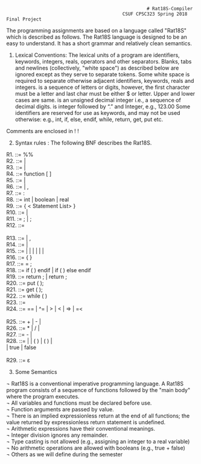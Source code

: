                                                         # Rat18S-Compiler
                                               CSUF CPSC323 Spring 2018 Final Project

The programming assignments are based on a language called "Rat18S" which is described as
follows. The Rat18S language is designed to be an easy to understand.  It has a short grammar and  relatively clean semantics.  

1) Lexical Conventions:
The lexical units of a program are identifiers, keywords, integers, reals, operators and other 
separators.  Blanks, tabs and newlines (collectively, "white space") as described below
are ignored except as they serve to separate tokens.
Some white space is required to separate otherwise adjacent identifiers, keywords, reals and integers.
<Identifier> is a sequence of letters or digits, however, the first character must be a letter and last char must be either $ or letter. Upper and lower cases are same.
<Integer>  is an unsigned decimal integer i.e., a sequence of decimal digits.
<Real> is integer followed by “.” and Integer, e.g., 123.00
Some identifiers are reserved for use as keywords, and may not be used otherwise:
       e.g.,  int, if, else, endif,  while, return, get, put   etc.

 Comments are enclosed in    !         !

2) Syntax rules : The following BNF  describes the Rat18S.  <br />

R1. <Rat18S>  ::=   <Opt Function Definitions>   %%  <Opt Declaration List>  <Statement List>  <br />
R2. <Opt Function Definitions> ::= <Function Definitions>     |  <Empty><br />
R3. <Function Definitions>  ::= <Function> | <Function> <Function Definitions>   <br />
R4. <Function> ::= function  <Identifier>  [ <Opt Parameter List> ]  <Opt Declaration List>  <Body><br />
R5. <Opt Parameter List> ::=  <Parameter List>    |     <Empty><br />
R6. <Parameter List>  ::=  <Parameter>    |     <Parameter> , <Parameter List><br />
R7. <Parameter> ::=  <IDs > : <Qualifier> <br />
R8. <Qualifier> ::= int     |    boolean    |  real <br />
R9. <Body>  ::=  {  < Statement List>  }<br />
R10. <Opt Declaration List> ::= <Declaration List>   |    <Empty><br />
R11. <Declaration List>  := <Declaration> ;     |      <Declaration> ; <Declaration List><br />
R12. <Declaration> ::=   <Qualifier > <IDs>     <br />              
R13. <IDs> ::=     <Identifier>    | <Identifier>, <IDs><br />
R14. <Statement List> ::=   <Statement>   | <Statement> <Statement List><br />
R15. <Statement> ::=   <Compound>  |  <Assign>  |   <If>  |  <Return>   | <Print>   |   <Scan>   |  <While> <br />
R16. <Compound> ::=   {  <Statement List>  } <br />
R17. <Assign> ::=     <Identifier> = <Expression> ;<br />
R18. <If> ::=     if  ( <Condition>  ) <Statement>   endif    |
                          if  ( <Condition>  ) <Statement>   else  <Statement>  endif   <br />
R19. <Return> ::=  return ; |  return <Expression> ;<br />
R20. <Print> ::=    put ( <Expression>);<br />
R21. <Scan> ::=    get ( <IDs> );<br />
R22. <While> ::=  while ( <Condition>  )  <Statement> <br />
R23. <Condition> ::=     <Expression>  <Relop>   <Expression><br />
R24. <Relop> ::=        ==   |   ^=    |   >     |   <    |   =>    |   =<      <br />    
R25. <Expression>  ::=    <Expression> + <Term>    | <Expression>  - <Term>    |    <Term><br />
R26. <Term>    ::=      <Term>  *  <Factor>     |   <Term>  /  <Factor>     |     <Factor><br />
R27. <Factor> ::=      -  <Primary>    |    <Primary><br />
R28. <Primary> ::=     <Identifier>  |  <Integer>  |   <Identifier>  ( <IDs> )   |   ( <Expression> )   |  <br />
                                     <Real>  |   true   |  false        <br />                
R29. <Empty>   ::= ε<br />


3) Some Semantics

¬	Rat18S is a conventional imperative programming language. A Rat18S program consists of a sequence of functions followed by the "main body" where the program executes. <br />
¬	All variables and functions must be declared before use.<br />
¬	Function arguments are passed by value. <br />
¬	There is an implied expressionless return at the end of all functions; the value returned by  expressionless return statement is undefined. <br />
¬	Arithmetic expressions have their conventional meanings. <br />
¬	Integer division ignores any remainder. <br />
¬	Type casting is not allowed (e.g., assigning an integer to a real variable)<br />
¬	No arithmetic operations are allowed with booleans (e.g., true + false)<br />
¬	Others as we will define during the semester <br />


